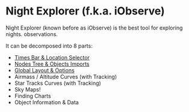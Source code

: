 # Night Explorer (f.k.a. iObserve)

Night Explorer (known before as iObserve) is the best tool for exploring nights.
observations. 

<ThemedImage prefix="iobserve-4k" alt="iObserve V3 in 4k - V4 screenshot is coming soon"/>

It can be decomposed into 8 parts:

* [Times Bar & Location Selector](./iobserve/timesbar)
* [Nodes Tree & Objects Imports](./iobserve/nodestree)
* [Global Layout & Options](./iobserve/layoutoptions)
* Airmass / Altitude Curves (with Tracking)
* Star Tracks Curves (with Tracking)
* Sky Maps! <Badge type="tip" text="New in V4!" />
* Finding Charts
* Object Information & Data 
